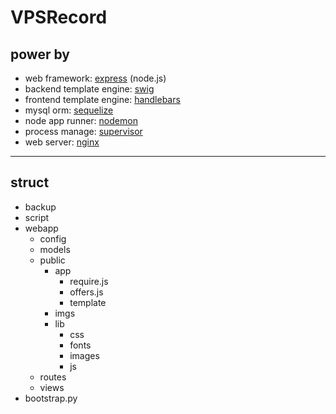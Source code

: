 VPSRecord
=========

## power by

- web framework: [express] (node.js)
- backend template engine: [swig]
- frontend template engine: [handlebars]
- mysql orm: [sequelize]
- node app runner: [nodemon]
- process manage: [supervisor]
- web server: [nginx]

[swig]: http://paularmstrong.github.io/swig/
[express]: http://expressjs.com
[handlebars]: http://handlebarsjs.com
[sequelize]: http://sequelizejs.com
[supervisor]: http://supervisord.org
[nginx]: http://nginx.org
[nodemon]: http://nodemon.io

---

## struct

- backup
- script
- webapp
  - config
  - models
  - public
    - app
      - require.js
      - offers.js
      - template
    - imgs
    - lib
      - css
      - fonts
      - images
      - js
  - routes
  - views
- bootstrap.py
